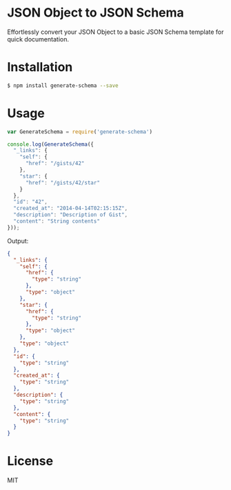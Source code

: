# JSON Object to JSON Schema

Effortlessly convert your JSON Object to a basic JSON Schema template for quick documentation.

# Installation

```bash
$ npm install generate-schema --save
```

# Usage

```js
var GenerateSchema = require('generate-schema')

console.log(GenerateSchema({
  "_links": {
    "self": {
      "href": "/gists/42"
    },
    "star": {
      "href": "/gists/42/star"
    }
  },
  "id": "42",
  "created_at": "2014-04-14T02:15:15Z",
  "description": "Description of Gist",
  "content": "String contents"
}));
```

Output:

```json
{
  "_links": {
    "self": {
      "href": {
        "type": "string"
      },
      "type": "object"
    },
    "star": {
      "href": {
        "type": "string"
      },
      "type": "object"
    },
    "type": "object"
  },
  "id": {
    "type": "string"
  },
  "created_at": {
    "type": "string"
  },
  "description": {
    "type": "string"
  },
  "content": {
    "type": "string"
  }
}
```

# License

MIT